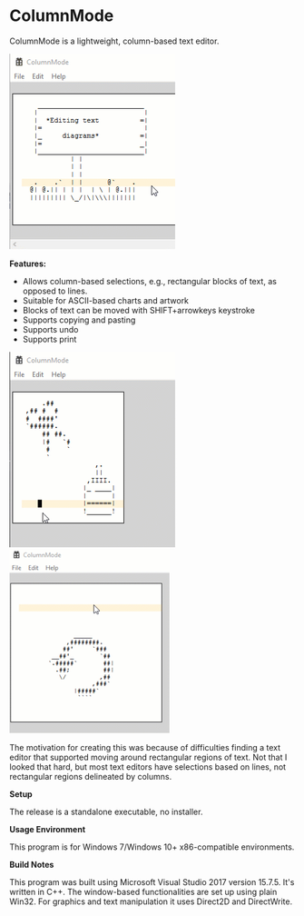 # ColumnMode

ColumnMode is a lightweight, column-based text editor. 

![Example image](https://raw.githubusercontent.com/clandrew/ColumnMode/master/Images/Sign.gif "Example image")

**Features:**

* Allows column-based selections, e.g., rectangular blocks of text, as opposed to lines.
* Suitable for ASCII-based charts and artwork
* Blocks of text can be moved with SHIFT+arrowkeys keystroke
* Supports copying and pasting
* Supports undo
* Supports print

![Example image](https://raw.githubusercontent.com/clandrew/ColumnMode/master/Images/CutPaste.gif "Example image")
![Example image](https://raw.githubusercontent.com/clandrew/ColumnMode/master/Images/Undo.gif "Example image")

The motivation for creating this was because of difficulties finding a text editor that supported moving around rectangular regions of text. Not that I looked that hard, but most text editors have selections based on lines, not rectangular regions delineated by columns.

**Setup**

The release is a standalone executable, no installer.

**Usage Environment**

This program is for Windows 7/Windows 10+ x86-compatible environments.

**Build Notes**

This program was built using Microsoft Visual Studio 2017 version 15.7.5. It's written in C++. The window-based functionalities are set up using plain Win32. For graphics and text manipulation it uses Direct2D and DirectWrite. 

